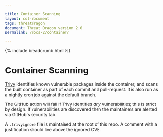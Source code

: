 ```yaml
---

title: Container Scanning
layout: col-document
tags: threatdragon
document: Threat Dragon version 2.0
permalink: /docs-2/container/

---
```


{% include breadcrumb.html %}
# Container Scanning
[Trivy](https://github.com/aquasecurity/trivy) identifies known vulnerable packages inside the container,
and scans the built container as part of each commit and pull-request.
It is also run as a nightly cron job against the default branch.

The GitHub action will fail if Trivy identifies _any_ vulnerabilities; this is strict by design.
If vulnerabilities are discovered then the maintainers are alerted via GitHub's security tab.

A `.trivyignore` file is maintained at the root of this repo.  A comment with a justification should live above the ignored CVE.
